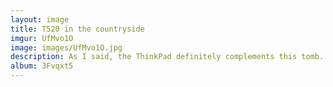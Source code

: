 ```yaml
---
layout: image
title: T520 in the countryside
imgur: UfMvo1O
image: images/UfMvo1O.jpg
description: As I said, the ThinkPad definitely complements this tomb. Its powerful LED ThinkLight illuminates the surrounding area well, perfect for writing some free and open source software to automate some pre&#8208;burial tasks. As you can see, I have laid the ThinkPad on a used Sainsbury's plastic bag to avoid any damage to the floor from the carefully designed grippy feet of its 94Wh extended slice battery.
album: 3Fvqxt5
---
```


